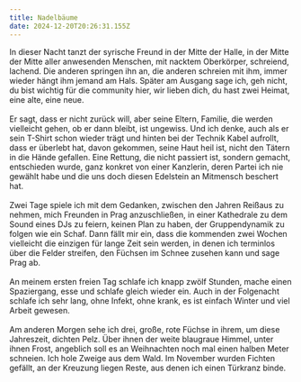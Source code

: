 ```yaml
---
title: Nadelbäume
date: 2024-12-20T20:26:31.155Z
---
```

In dieser Nacht tanzt der syrische Freund in der Mitte der Halle, in der Mitte der Mitte aller anwesenden Menschen, mit nacktem Oberkörper, schreiend, lachend. Die anderen springen ihn an, die anderen schreien mit ihm, immer wieder hängt ihm jemand am Hals. Später am Ausgang sage ich, geh nicht, du bist wichtig für die community hier, wir lieben dich, du hast zwei Heimat, eine alte, eine neue.\
\
Er sagt, dass er nicht zurück will, aber seine Eltern, Familie, die werden vielleicht gehen, ob er dann bleibt, ist ungewiss. Und ich denke, auch als er sein T-Shirt schon wieder trägt und hinten bei der Technik Kabel aufrollt, dass er überlebt hat, davon gekommen, seine Haut heil ist, nicht den Tätern in die Hände gefallen. Eine Rettung, die nicht passiert ist, sondern gemacht, entschieden wurde, ganz konkret von einer Kanzlerin, deren Partei ich nie gewählt habe und die uns doch diesen Edelstein an Mitmensch beschert hat.\
\
Zwei Tage spiele ich mit dem Gedanken, zwischen den Jahren Reißaus zu nehmen, mich Freunden in Prag anzuschließen, in einer Kathedrale zu dem Sound eines DJs zu feiern, keinen Plan zu haben, der Gruppendynamik zu folgen wie ein Schaf. Dann fällt mir ein, dass die kommenden zwei Wochen vielleicht die einzigen für lange Zeit sein werden, in denen ich terminlos über die Felder streifen, den Füchsen im Schnee zusehen kann und sage Prag ab.\
\
An meinem ersten freien Tag schlafe ich knapp zwölf Stunden, mache einen Spaziergang, esse und schlafe gleich wieder ein. Auch in der Folgenacht schlafe ich sehr lang, ohne Infekt, ohne krank, es ist einfach Winter und viel Arbeit gewesen.\
\
Am anderen Morgen sehe ich drei, große, rote Füchse in ihrem, um diese Jahreszeit, dichten Pelz. Über ihnen der weite blaugraue Himmel, unter ihnen Frost, angeblich soll es an Weihnachten noch mal einen halben Meter schneien. Ich hole Zweige aus dem Wald. Im November wurden Fichten gefällt, an der Kreuzung liegen Reste, aus denen ich einen Türkranz binde.